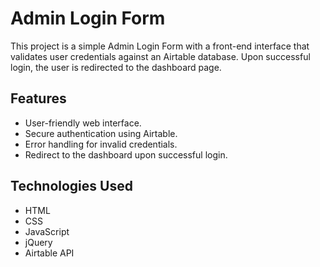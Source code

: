 # Admin Login Form

This project is a simple Admin Login Form with a front-end interface that validates user credentials against an Airtable database. Upon successful login, the user is redirected to the dashboard page.

## Features

- User-friendly web interface.
- Secure authentication using Airtable.
- Error handling for invalid credentials.
- Redirect to the dashboard upon successful login.

## Technologies Used

- HTML
- CSS
- JavaScript
- jQuery
- Airtable API


